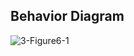 ## Behavior Diagram

![3-Figure6-1](https://user-images.githubusercontent.com/101192229/168404975-b819f734-efdf-450f-81da-06058ca7f5d4.png)
